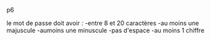 p6

le mot de passe doit avoir :
-entre 8 et 20 caractères
-au moins une majuscule
-aumoins une minuscule
-pas d'espace
-au moins 1 chiffre
